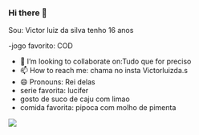 ### Hi there 👋

Sou: Victor luiz da silva tenho 16 anos 

-jogo favorito: COD

- 👯 I’m looking to collaborate on:Tudo que for preciso 
- 📫 How to reach me: chama no insta Victorluizda.s
- 😄 Pronouns: Rei delas
- serie favorita: lucifer
- gosto de suco de caju com limao
- comida favorita: pipoca com molho de pimenta

![](https://media.tenor.com/cM23ABcPfZcAAAAd/brooklyn-nine-nine-terry-jeffords.gif)
